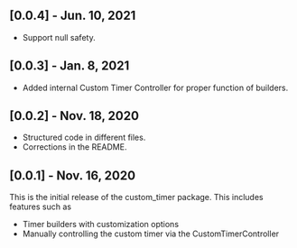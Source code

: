 ## [0.0.4] - Jun. 10, 2021

- Support null safety.

## [0.0.3] - Jan. 8, 2021

- Added internal Custom Timer Controller for proper function of builders.

## [0.0.2] - Nov. 18, 2020

- Structured code in different files.
- Corrections in the README.

## [0.0.1] - Nov. 16, 2020

This is the initial release of the custom_timer package. This includes features such as
- Timer builders with customization options
- Manually controlling the custom timer via the CustomTimerController